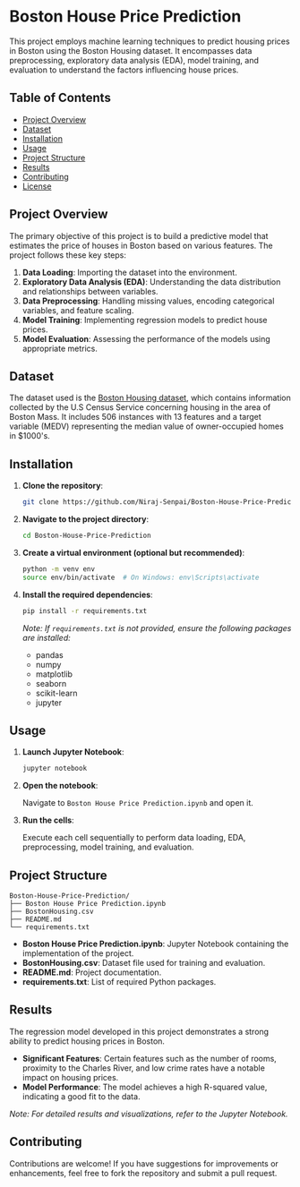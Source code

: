 
# Boston House Price Prediction

This project employs machine learning techniques to predict housing prices in Boston using the Boston Housing dataset. It encompasses data preprocessing, exploratory data analysis (EDA), model training, and evaluation to understand the factors influencing house prices.

## Table of Contents

- [Project Overview](#project-overview)
- [Dataset](#dataset)
- [Installation](#installation)
- [Usage](#usage)
- [Project Structure](#project-structure)
- [Results](#results)
- [Contributing](#contributing)
- [License](#license)

## Project Overview

The primary objective of this project is to build a predictive model that estimates the price of houses in Boston based on various features. The project follows these key steps:

1. **Data Loading**: Importing the dataset into the environment.
2. **Exploratory Data Analysis (EDA)**: Understanding the data distribution and relationships between variables.
3. **Data Preprocessing**: Handling missing values, encoding categorical variables, and feature scaling.
4. **Model Training**: Implementing regression models to predict house prices.
5. **Model Evaluation**: Assessing the performance of the models using appropriate metrics.

## Dataset

The dataset used is the [Boston Housing dataset](https://archive.ics.uci.edu/ml/datasets/Housing), which contains information collected by the U.S Census Service concerning housing in the area of Boston Mass. It includes 506 instances with 13 features and a target variable (MEDV) representing the median value of owner-occupied homes in $1000's.

## Installation

1. **Clone the repository**:

   ```bash
   git clone https://github.com/Niraj-Senpai/Boston-House-Price-Prediction.git
   ```

2. **Navigate to the project directory**:

   ```bash
   cd Boston-House-Price-Prediction
   ```

3. **Create a virtual environment (optional but recommended)**:

   ```bash
   python -m venv env
   source env/bin/activate  # On Windows: env\Scripts\activate
   ```

4. **Install the required dependencies**:

   ```bash
   pip install -r requirements.txt
   ```

   *Note: If `requirements.txt` is not provided, ensure the following packages are installed:*
   - pandas
   - numpy
   - matplotlib
   - seaborn
   - scikit-learn
   - jupyter

## Usage

1. **Launch Jupyter Notebook**:

   ```bash
   jupyter notebook
   ```

2. **Open the notebook**:

   Navigate to `Boston House Price Prediction.ipynb` and open it.

3. **Run the cells**:

   Execute each cell sequentially to perform data loading, EDA, preprocessing, model training, and evaluation.

## Project Structure

```
Boston-House-Price-Prediction/
├── Boston House Price Prediction.ipynb
├── BostonHousing.csv
├── README.md
└── requirements.txt
```

- **Boston House Price Prediction.ipynb**: Jupyter Notebook containing the implementation of the project.
- **BostonHousing.csv**: Dataset file used for training and evaluation.
- **README.md**: Project documentation.
- **requirements.txt**: List of required Python packages.

## Results

The regression model developed in this project demonstrates a strong ability to predict housing prices in Boston.

- **Significant Features**: Certain features such as the number of rooms, proximity to the Charles River, and low crime rates have a notable impact on housing prices.
- **Model Performance**: The model achieves a high R-squared value, indicating a good fit to the data.

*Note: For detailed results and visualizations, refer to the Jupyter Notebook.*

## Contributing

Contributions are welcome! If you have suggestions for improvements or enhancements, feel free to fork the repository and submit a pull request.

